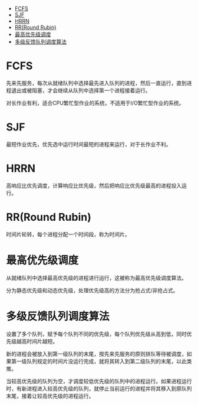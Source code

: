 <!--toc:start-->
- [FCFS](#fcfs)
- [SJF](#sjf)
- [HRRN](#hrrn)
- [RR(Round Rubin)](#rrround-rubin)
- [最高优先级调度](#最高优先级调度)
- [多级反馈队列调度算法](#多级反馈队列调度算法)
<!--toc:end-->

# FCFS

先来先服务，每次从就绪队列中选择最先进入队列的进程，然后一直运行，直到进程退出或被阻塞，才会继续从队列中选择第一个进程接着运行。

对长作业有利，适合CPU繁忙型作业的系统，不适用于I/O繁忙型作业的系统。

# SJF

最短作业优先，优先选中运行时间最短的进程来运行，对于长作业不利。

# HRRN

高响应比优先调度，计算响应比优先级，然后把响应比优先级最高的进程投入运行。

# RR(Round Rubin)

时间片轮转，每个进程分配一个时间段，称为时间片。

# 最高优先级调度

从就绪队列中选择最高优先级的进程进行运行，这被称为最高优先级调度算法。

分为静态优先级和动态优先级，处理优先级高的方法分为抢占式/非抢占式。

# 多级反馈队列调度算法

设置了多个队列，赋予每个队列不同的优先级，每个队列优先级从高到低，同时优先级越高时间片越短。

新的进程会被放入到第一级队列的末尾，按先来先服务的原则排队等待被调度，如果第一级队列规定的时间片没运行完成，就将其转入到第二级队列的末尾，以此类推。

当较高优先级的队列为空，才调度较低优先级的队列中的进程运行。如果进程运行时，有新进程进入较高优先级的队列，就停止当前运行的进程并将其移入到原队列末尾，接着让较高优先级的进程运行。
